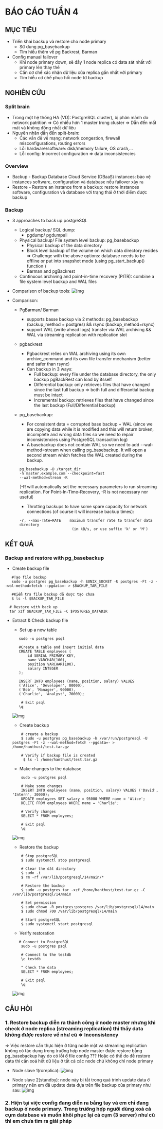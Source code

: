 # BÁO CÁO TUẦN 4

## MỤC TIÊU
- Triển khai backup và restore cho node primary
    - Sử dụng pg_basebackup
    - Tìm hiểu thêm về pg Backrest, Barman
- Config manual failover
    - Khi node primary down, sẽ đẩy 1 node replica có data sát nhất với primary lên thay thế
    - Cần cơ chế xác nhận dữ liệu của replica gần nhất với primary
    - Tìm hiểu cơ chế phục hồi node từ backup


## NGHIÊN CỨU

### Split brain
- Trong một hệ thống HA (VD): PostgreSQL cluster), bị phân mảnh do network patrition => Có nhiều hơn 1 master trong cluster => Dẫn đến mất mát và không đồng nhất dữ liệu
- Nguyên nhân dẫn đến split-brain:
    - Các vấn đề về mạng: network congestion, firewall misconfigurations, routing errors
    - Lỗi hardware/software: disk/memory failure, OS crash,...
    - Lỗi config: Incorrect configuration => data inconsistencies

### Overview
- Backup - Backup Database Cloud Service (DBaaS) instances: bảo vệ instances software, configuration và database nếu failover xảy ra
- Restore - Restore an instance from a backup: restore instances software, configuration và database với trạng thái ở thời điểm được backup

### Backup
- 3 approaches to back up postgreSQL
    - Logical backup/ SQL dump: 
        - pgdump/ pgdumpall
    - Physical backup/ File system level backup: pg_basebackup
        - Physical backup of the data directory
        - Block level backup of the volume on which data directory resides
        => Challenge with the above options: database needs to be offline or put into snapshot mode (using pg_start_backup() function )
        - Barman and pgBackrest
    - Continuous archiving and point-in-time recovery (PITR): combine a file system level backup and WAL files

- Comparison of backup tools:
![img](../assets/backup_tools.png)

- Comparison:
    - PgBarman/ Barman
        - supports basse backup via 2 methods: pg_basebackup (backup_method = postgres) && rsync (backup_method=rsync)
        - support WAL (write ahead logs) transfer via WAL archiving && WAL via streaming replication with replication slot
    - pgbackrest
        - Pgbackrest relies on WAL archiving using its own archive_command and its own file transfer mechanism (better and safer than rsync)
        - Can backup in 3 ways:
            - Full backup: every file under the database directory, the only backup pgBackRest can load by itsself
            - Differential backup: only retrieves files that have changed since the last full backup => both full and differantial backup must be intact
            - Incremental backup: retrieves files that have changed since the last backup (Full/Differential backup)
    - pg_basebackup:
        - For consistent data = corrupted base backup + WAL (since we are copying data while it is modified and this will return broken, incomplete and wrong data files so we need to repair inconsistencies using PostgreSQL transaction log)
        - A basebackup does not contain WAL so we need to add --wal-method=stream when calling pg_basebackup. It will open a second stream which fetches the WAL created during the backup. 

        ```shell
        pg_basebackup -D /target_dir 
        -h master.example.com --checkpoint=fast 
        --wal-method=stream -R
        ```
        (-R will automatically set the necessary parameters to run streaming replication. For Point-In-Time-Recovery, -R is not necessary nor useful)

        - Throtting backups to have some spare capacity for network connections (of course it will increase backup times):
        ```shell
        -r, --max-rate=RATE    maximum transfer rate to transfer data directory
                                (in kB/s, or use suffix 'k' or 'M')
        ```


## KẾT QUẢ

### Backup and restore with pg_basebackup

- Create backup file

 ```shell
    #Tạo file backup
    sudo -u postgres pg_basebackup -h $UNIX_SOCKET -U postgres -Ft -z --wal-method=fetch --pgdata=- > $BACKUP_TAR_FILE

    #Kiểm tra file backup đã được tạo chưa
    $ ls -l $BACKUP_TAR_FILE
   
   # Restore with back up
   tar xzf $BACKUP_TAR_FILE -C $POSTGRES_DATADIR
```

- Extract & Check backup file
    - Set up a new table
     ```shell
        sudo -u postgres psql

        #Create a table and insert initial data
        CREATE TABLE employees (
            id SERIAL PRIMARY KEY,
            name VARCHAR(100),
            position VARCHAR(100),
            salary INTEGER
        );

        INSERT INTO employees (name, position, salary) VALUES
        ('Alice', 'Developer', 80000),
        ('Bob', 'Manager', 90000),
        ('Charlie', 'Analyst', 70000);

         # Exit psql
        \q
    ```
    ![img](../assets/new_db.png)

    - Create backup

    ```shell
        # create a backup
        $ sudo -u postgres pg_basebackup -h /var/run/postgresql -U postgres -Ft -z --wal-method=fetch --pgdata=- > /home/hanthust/test.tar.gz

        # Verify if backup file is created
         $ ls -l /home/hanthust/test.tar.gz
    ```

    - Make changes to the database

    ```shell
        sudo -u postgres psql

        # Make some changes
        INSERT INTO employees (name, position, salary) VALUES ('David', 'Intern', 30000);
        UPDATE employees SET salary = 95000 WHERE name = 'Alice';
        DELETE FROM employees WHERE name = 'Charlie';

        # Verify changes
        SELECT * FROM employees;

        # Exit psql
        \q
    ```
    ![img](../assets/modified_db.png)

    - Restore the backup

    ```shell
        # Stop postgreSQL
        $ sudo systemctl stop postgresql

        # Clear the dât directory
        $ sudo -i
        $ rm -rf /var/lib/postgresql/14/main/*

        # Restore the backup
        $ sudo -u postgres tar -xzf /home/hanthust/test.tar.gz -C /var/lib/postgresql/14/main

        # Set permission
        $ sudo chown -R postgres:postgres /var/lib/postgresql/14/main
        $ sudo chmod 700 /var/lib/postgresql/14/main

        # Start postgreSQL
        $ sudo systemctl start postgresql
    ```

    - Verify restoration

    ```shell
       # Connect to PostgreSQL
        sudo -u postgres psql

        # Connect to the testdb
        \c testdb

        " Check the data
        SELECT * FROM employees;

        # Exit psql
        \q
    ```
    ![img](../assets/restore_db.png)

## CÂU HỎI
 ### 1. Restore backup diễn ra thành công ở node master nhưng khi check ở node replica (streaming replication) thì thấy data không được restore về như cũ => Inconsistency
  => Việc restore cần thực hiện ở từng node một và streaming replication không có tác dụng trong trường hợp node master được restore bằng pg_basebackup hay do có lỗi ở file config ??? Hoặc có thể do để restore data thì cần xoá hết dữ liệu ở tất cả các node chứ không chỉ node primary
  - Node slave 1(roreplica):
  ![img](../assets/img1_week4.png)

  - Node slave 2(standby): node này bị tắt trong quá trình update data ở primary nên em đã update data dựa trên file backup của primary như sau:
  ![img](../assets/img2_week4.png)

 ### 2. Hiện tại việc config đang diễn ra bằng tay và em chỉ đang backup ở node primary. Trong trường hợp người dùng xoá cả cụm database và muốn khôi phục lại cả cụm (3 server) như cũ thì em chưa tìm ra giải pháp

 